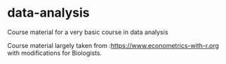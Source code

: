 # data-analysis
Course material for a very basic course in data analysis

Course material largely taken from :https://www.econometrics-with-r.org with modifications for Biologists.
